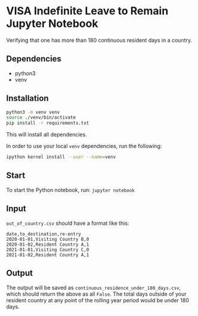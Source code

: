 # VISA Indefinite Leave to Remain Jupyter Notebook

Verifying that one has more than 180 continuous resident days in a country.

## Dependencies

- python3
- venv

## Installation

```bash
python3 -m venv venv
source ./venv/bin/activate
pip install -r requirements.txt
```

This will install all dependencies.

In order to use your local `venv` dependencies, run the following:

```bash
ipython kernel install --user --name=venv
```

## Start

To start the Python notebook, run:
`jupyter notebook`

## Input

`out_of_country.csv` should have a format like this:

```CSV
date,to_destination,re-entry
2020-01-01,Visiting Country B,0
2020-01-02,Resident Country A,1
2021-01-01,Visiting Country C,0
2021-01-02,Resident Country A,1
```

## Output

The output will be saved as `continuous_residence_under_180_days.csv`, which should return the above as all `False`. The total days outside of your resident country at any point of the rolling year period would be under 180 days.
